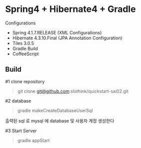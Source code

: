 Spring4 + Hibernate4 + Gradle
=============================
Configurations
- Spring 4.1.7.RELEASE (XML Configurations)
- Hibernate 4.3.10.Final (JPA Annotation Configuration)
- Tiles 3.0.5
- Gradle Build
- CoffeeScript

Build
-----

#1 clone repository
> git clone git@github.com:slothink/quickstart-sai02.git

#2 database
> gradle makeCreateDatabaseUserSql

출력된 sql 로 mysql 에 database 및 사용자 계정 생성한다

#3 Start Server
> gradle appStart
